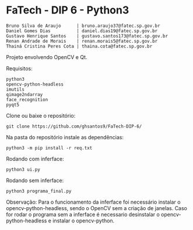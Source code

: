 # FaTech - DIP 6 - Python3
```
Bruno Silva de Araujo      | bruno.araujo37@fatec.sp.gov.br
Daniel Gomes Dias          | daniel.dias19@fatec.sp.gov.br
Gustavo Henrique Santos    | gustavo.santos173@fatec.sp.gov.br
Renan Andrade de Morais    | renan.morais5@fatec.sp.gov.br
Thainá Cristina Peres Cota | thaina.cota@fatec.sp.gov.br
```
Projeto envolvendo OpenCV e Qt.

Requisitos:
```
python3
opencv-python-headless
imutils
qimage2ndarray
face_recognition
pyqt5
```
Clone ou baixe o repositório:
```
git clone https://github.com/ghsantos9/FaTech-DIP-6/
```
Na pasta do repositório instale as dependências:
```
python3 -m pip install -r req.txt
```
Rodando com inferface:
```
python3 ui.py
```
Rodando sem inferface:
```
python3 programa_final.py
```
Observação: Para o funcionamento da inferface foi necessário instalar o opencv-python-headless, sendo o OpenCV sem a criação de janelas. Caso for rodar o programa sem a inferface é necessario desinstalar o opencv-python-headless e instalar o opencv-python.
